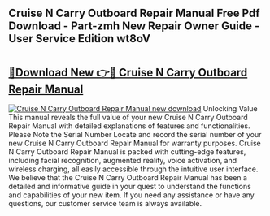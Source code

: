 ## Cruise N Carry Outboard Repair Manual Free Pdf Download - Part-zmh New Repair Owner Guide - User Service Edition wt8oV

# <h2><a href="http://bc70899.oget.top/?id=Cruise+N+Carry+Outboard+Repair+Manual">🔗Download New 👉🔴 Cruise N Carry Outboard Repair Manual</a></h2>

[![Cruise N Carry Outboard Repair Manual new download](https://i.imgur.com/5g1atiW.png)](http://bc70899.oget.top/?id=Cruise+N+Carry+Outboard+Repair+Manual)
Unlocking Value This manual reveals the full value of your new Cruise N Carry Outboard Repair Manual with detailed explanations of features and functionalities. Please Note the Serial Number Locate and record the serial number of your new Cruise N Carry Outboard Repair Manual for warranty purposes. Cruise N Carry Outboard Repair Manual is packed with cutting-edge features, including facial recognition, augmented reality, voice activation, and wireless charging, all easily accessible through the intuitive user interface. We believe that the Cruise N Carry Outboard Repair Manual has been a detailed and informative guide in your quest to understand the functions and capabilities of your new item. If you need any assistance or have any questions, our customer service team is always available.

